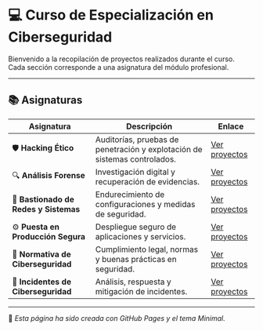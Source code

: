# 💻 Curso de Especialización en Ciberseguridad

Bienvenido a la recopilación de proyectos realizados durante el curso.  
Cada sección corresponde a una asignatura del módulo profesional.

---

## 📚 Asignaturas

| Asignatura | Descripción | Enlace |
|-------------|--------------|--------|
| 🛡️ **Hacking Ético** | Auditorías, pruebas de penetración y explotación de sistemas controlados. | [Ver proyectos](hacking.md) |
| 🔍 **Análisis Forense** | Investigación digital y recuperación de evidencias. | [Ver proyectos](forense.md) |
| 🧱 **Bastionado de Redes y Sistemas** | Endurecimiento de configuraciones y medidas de seguridad. | [Ver proyectos](bastionado.md) |
| ⚙️ **Puesta en Producción Segura** | Despliegue seguro de aplicaciones y servicios. | [Ver proyectos](produccion.md) |
| 📜 **Normativa de Ciberseguridad** | Cumplimiento legal, normas y buenas prácticas en seguridad. | [Ver proyectos](normativa.md) |
| 🚨 **Incidentes de Ciberseguridad** | Análisis, respuesta y mitigación de incidentes. | [Ver proyectos](incidentes.md) |

---

🧠 *Esta página ha sido creada con GitHub Pages y el tema Minimal.*

